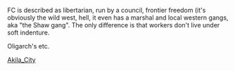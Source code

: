 FC is described as libertarian, run by a council, frontier freedom (it's obviously the wild west, hell, it even has a marshal and local western gangs, aka "the Shaw gang". The only difference is that workers don't live under soft indenture. 

Oligarch's etc.

[Akila_City](../Cities/Akila_City.md)